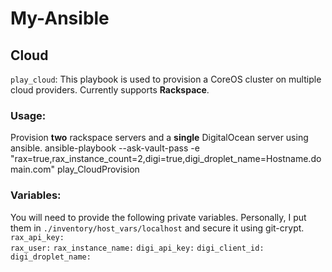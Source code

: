 # My-Ansible

## Cloud
`play_cloud`: This playbook is used to provision a CoreOS cluster on multiple cloud providers. Currently supports **Rackspace**.

### Usage:
Provision **two** rackspace servers and a **single** DigitalOcean server using ansible.
ansible-playbook --ask-vault-pass -e "rax=true,rax_instance_count=2,digi=true,digi_droplet_name=Hostname.domain.com" play_CloudProvision

### Variables:
You will need to provide the following private variables. Personally, I put them in `./inventory/host_vars/localhost` and secure it using git-crypt.
`rax_api_key:`  
`rax_user:`
`rax_instance_name:`
`digi_api_key:`
`digi_client_id:`
`digi_droplet_name:`
